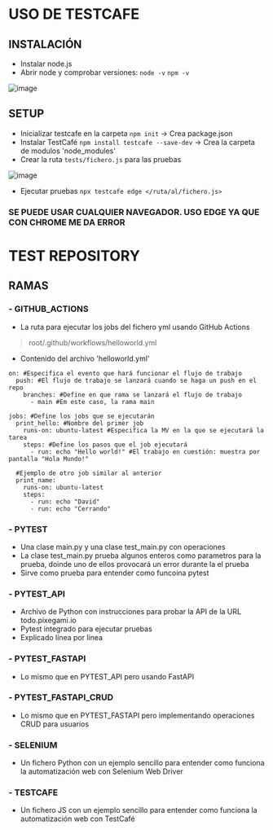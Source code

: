 # USO DE TESTCAFE
## INSTALACIÓN
- Instalar node.js
- Abrir node y comprobar versiones:
`node -v`
`npm -v`

![image](https://github.com/user-attachments/assets/7958d34f-f98e-49c5-bb59-129709889a75)

## SETUP

- Inicializar testcafe en la carpeta `npm init` -> Crea package.json
- Instalar TestCafé `npm install testcafe --save-dev` -> Crea la carpeta de modulos 'node_modules'
- Crear la ruta `tests/fichero.js` para las pruebas

![image](https://github.com/user-attachments/assets/f628d18c-2909-440e-b9b0-11f3d1fe1424)

- Ejecutar pruebas `npx testcafe edge </ruta/al/fichero.js>`

### SE PUEDE USAR CUALQUIER NAVEGADOR. USO EDGE YA QUE CON CHROME ME DA ERROR

# TEST REPOSITORY
## RAMAS
### - GITHUB_ACTIONS
- La ruta para ejecutar los jobs del fichero yml usando GitHub Actions
> root/.github/workflows/helloworld.yml
- Contenido del archivo 'helloworld.yml'
```
on: #Especifica el evento que hará funcionar el flujo de trabajo
  push: #El flujo de trabajo se lanzará cuando se haga un push en el repo
    branches: #Define en que rama se lanzará el flujo de trabajo
      - main #Em este caso, la rama main

jobs: #Define los jobs que se ejecutarán
  print_hello: #Nombre del primer job
    runs-on: ubuntu-latest #Especifica la MV en la que se ejecutará la tarea
    steps: #Define los pasos que el job ejecutará
      - run: echo "Hello world!" #El trabajo en cuestión: muestra por pantalla "Hola Mundo!"

  #Ejemplo de otro job similar al anterior
  print_name:
    runs-on: ubuntu-latest
    steps:
      - run: echo "David"
      - run: echo "Cerrando"
```

### - PYTEST
- Una clase main.py y una clase test_main.py con operaciones
- La clase test_main.py prueba algunos enteros como parametros para la prueba, doinde uno de ellos provocará un error durante la el prueba
- Sirve como prueba para entender como funcoina pytest

### - PYTEST_API
- Archivo de Python con instrucciones para probar la API de la URL todo.pixegami.io
- Pytest integrado para ejecutar pruebas
- Explicado línea por línea

### - PYTEST_FASTAPI
- Lo mismo que en PYTEST_API pero usando FastAPI

### - PYTEST_FASTAPI_CRUD
- Lo mismo que en PYTEST_FASTAPI pero implementando operaciones CRUD para usuarios

### - SELENIUM
- Un fichero Python con un ejemplo sencillo para entender como funciona la automatización web con Selenium Web Driver

### - TESTCAFE
- Un fichero JS con un ejemplo sencillo para entender como funciona la automatización web con TestCafé